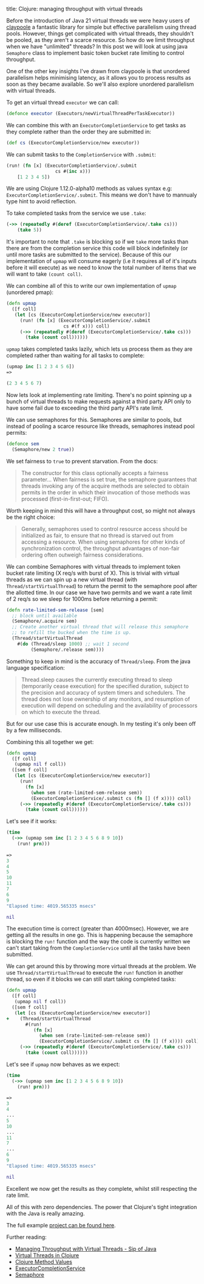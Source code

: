 title: Clojure: managing throughput with virtual threads

Before the introduction of Java 21 virtual threads we were heavy users of [claypoole](https://github.com/clj-commons/claypoole) a fantastic library for simple but effective parallelism using thread pools. However, things get complicated with virtual threads, they shouldn't be pooled, as they aren't a scarce resource. So how do we limit throughput when we have "unlimited" threads? In this post we will look at using java `Semaphore` class to implement basic token bucket rate limiting to control throughput.

One of the other key insights I've drawn from claypoole is that unordered parallelism helps minimising latency, as it allows you to process results as soon as they became available. So we'll also explore unordered parallelism with virtual threads.

To get an virtual thread `executor` we can call:

```clojure
(defonce executor (Executors/newVirtualThreadPerTaskExecutor))
```

We can combine this with an `ExecutorCompletionService` to get tasks as they complete rather than the order they are submitted in:

```clojure
(def cs (ExecutorCompletionService/new executor))
```

We can submit tasks to the `CompletionService` with `.submit`:

```clojure
(run! (fn [x] (ExecutorCompletionService/.submit
                  cs #(inc x)))
    [1 2 3 4 5])
```

We are using Clojure 1.12.0-alpha10 methods as values syntax e.g: `ExecutorCompletionService/.submit`. This means we don't have to mannualy type hint to avoid reflection.

To take completed tasks from the service we use `.take`:

```clojure
(->> (repeatedly #(deref (ExecutorCompletionService/.take cs)))
    (take 5))
```

It's important to note that `.take` is blocking so if we `take` more tasks than there are from the completion service this code will block indefinitely (or until more tasks are submitted to the service). Because of this our implementation of `upmap` will consume eagerly (i.e it requires all of it's inputs before it will execute) as we need to know the total number of items that we will want to take `(count coll)`.

We can combine all of this to write our own implementation of `upmap` (unordered pmap):

```clojure
(defn upmap
  ([f coll]
   (let [cs (ExecutorCompletionService/new executor)]
     (run! (fn [x] (ExecutorCompletionService/.submit
                     cs #(f x))) coll)
     (->> (repeatedly #(deref (ExecutorCompletionService/.take cs)))
       (take (count coll))))))
```

`upmap` takes completed tasks lazily, which lets us process them as they are completed rather than waiting for all tasks to complete:

```clojure
(upmap inc [1 2 3 4 5 6])
=>

(2 3 4 5 6 7)
```

Now lets look at implementing rate limiting. There's no point spinning up a bunch of virtual threads to make requests against a third party API only to have some fail due to exceeding the third party API's rate limit.

We can use semaphores for this. Semaphores are similar to pools, but instead of pooling a scarce resource like threads, semaphores instead pool permits:

```clojure
(defonce sem
  (Semaphore/new 2 true))
```

We set fairness to `true` to prevent starvation. From the docs:

> The constructor for this class optionally accepts a fairness parameter... When fairness is set true, the semaphore guarantees that threads invoking any of the acquire methods are selected to obtain permits in the order in which their invocation of those methods was processed (first-in-first-out; FIFO).

Worth keeping in mind this will have a throughput cost, so might not always be the right choice:

> Generally, semaphores used to control resource access should be initialized as fair, to ensure that no thread is starved out from accessing a resource. When using semaphores for other kinds of synchronization control, the throughput advantages of non-fair ordering often outweigh fairness considerations.

We can combine Semaphores with virtual threads to implement token bucket rate limiting (X req/s with burst of X). This is trivial with virtual threads as we can spin up a new virtual thread (with `Thread/startVirtualThread`) to return the permit to the semaphore pool after the allotted time. In our case we have two permits and we want a rate limit of 2 req/s so we sleep for 1000ms before returning a permit:

```clojure
(defn rate-limited-sem-release [sem]
  ;; block until available
  (Semaphore/.acquire sem)
  ;; Create another virtual thread that will release this semaphore
  ;; to refill the bucked when the time is up.
  (Thread/startVirtualThread
    #(do (Thread/sleep 1000) ;; wait 1 second
         (Semaphore/.release sem))))
```

Something to keep in mind is the accuracy of `Thread/sleep`. From the java language specification:

> Thread.sleep causes the currently executing thread to sleep (temporarily cease execution) for the specified duration, subject to the precision and accuracy of system timers and schedulers. The thread does not lose ownership of any monitors, and resumption of execution will depend on scheduling and the availability of processors on which to execute the thread.

But for our use case this is accurate enough. In my testing it's only been off by a few milliseconds.

Combining this all together we get:

```clojure
(defn upmap
  ([f coll]
   (upmap nil f coll))
  ([sem f coll]
   (let [cs (ExecutorCompletionService/new executor)]
     (run!
       (fn [x]
         (when sem (rate-limited-sem-release sem))
         (ExecutorCompletionService/.submit cs (fn [] (f x)))) coll)
     (->> (repeatedly #(deref (ExecutorCompletionService/.take cs)))
       (take (count coll))))))
```

Let's see if it works:

```clojure
(time
  (->> (upmap sem inc [1 2 3 4 5 6 8 9 10])
    (run! prn)))
    
=>
3
4
5
10
11
7
6
9
"Elapsed time: 4019.565335 msecs"

nil
```

The execution time is correct (greater than 4000msec). However, we are getting all the results in one go. This is happening because the semaphore is blocking the `run!` function and the way the code is currently written we can't start taking from the `CompletionService` until all the tasks have been submitted.

We can get around this by throwing more virtual threads at the problem. We use `Thread/startVirtualThread` to execute the `run!` function in another thread, so even if it blocks we can still start taking completed tasks:

```clojure
(defn upmap
  ([f coll]
   (upmap nil f coll))
  ([sem f coll]
   (let [cs (ExecutorCompletionService/new executor)]
+    (Thread/startVirtualThread
       #(run!
          (fn [x]
            (when sem (rate-limited-sem-release sem))
            (ExecutorCompletionService/.submit cs (fn [] (f x)))) coll))
     (->> (repeatedly #(deref (ExecutorCompletionService/.take cs)))
       (take (count coll))))))
```

Let's see if `upmap` now behaves as we expect:

```clojure
(time
  (->> (upmap sem inc [1 2 3 4 5 6 8 9 10])
    (run! prn)))
    
=>
3
4
...
5
10
...
11
7
...
6
9
"Elapsed time: 4019.565335 msecs"

nil
```

Excellent we now get the results as they complete, whilst still respecting the rate limit. 

All of this with zero dependencies. The power that Clojure's tight integration with the Java is really amazing.

The full example [project can be found here](https://github.com/andersmurphy/clj-cookbook/tree/master/virtual-threads/managing-throughput).

Further reading:

- [Managing Throughput with Virtual Threads - Sip of Java](https://inside.java/2024/02/04/sip094/ )
- [Virtual Threads in Clojure](https://ericnormand.me/guide/clojure-virtual-threads)
- [Clojure Method Values](https://clojure.org/news/2024/04/28/clojure-1-12-alpha10#method_values)
- [ExecutorCompletionService](https://docs.oracle.com/en/java/javase/21/docs/api/java.base/java/util/concurrent/ExecutorCompletionService.html)
- [Semaphore](https://docs.oracle.com/en/java/javase/21/docs/api/java.base/java/util/concurrent/Semaphore.html)
